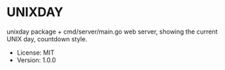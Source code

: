 # UNIXDAY

unixday package + cmd/server/main.go web server, showing the current UNIX day, countdown style.

* License: MIT
* Version: 1.0.0
